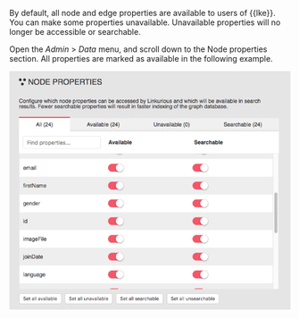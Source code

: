 
By default, all node and edge properties are available to users 
of {{lke}}. 
You can make some properties unavailable. 
Unavailable properties will no longer be accessible or searchable.

Open the *Admin* > *Data* menu, and scroll down to the Node 
properties section. 
All properties are marked as available in the following example.

![](disclosed-properties.png)
